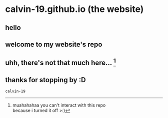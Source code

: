 # calvin-19.github.io (the website)

## hello
## welcome to my website's repo
## uhh, there's not that much here... [^*]
## thanks for stopping by :D
```calvin-19```

[^*]: muahahahaa you can't interact with this repo  
because i turned it off >:)
